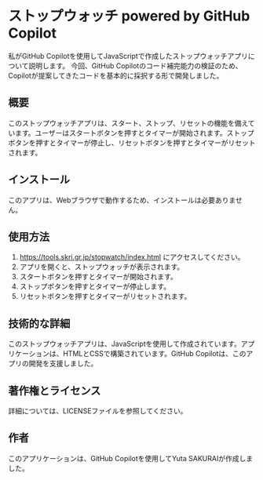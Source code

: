 # ストップウォッチ powered by GitHub Copilot
私がGitHub Copilotを使用してJavaScriptで作成したストップウォッチアプリについて説明します。
今回、GitHub Copilotのコード補完能力の検証のため、Copilotが提案してきたコードを基本的に採択する形で開発しました。

## 概要

このストップウォッチアプリは、スタート、ストップ、リセットの機能を備えています。ユーザーはスタートボタンを押すとタイマーが開始されます。ストップボタンを押すとタイマーが停止し、リセットボタンを押すとタイマーがリセットされます。

## インストール

このアプリは、Webブラウザで動作するため、インストールは必要ありません。

## 使用方法

1. https://tools.skri.gr.jp/stopwatch/index.html にアクセスしてください。
2. アプリを開くと、ストップウォッチが表示されます。
2. スタートボタンを押すとタイマーが開始されます。
3. ストップボタンを押すとタイマーが停止します。
4. リセットボタンを押すとタイマーがリセットされます。

## 技術的な詳細

このストップウォッチアプリは、JavaScriptを使用して作成されています。アプリケーションは、HTMLとCSSで構築されています。GitHub Copilotは、このアプリの開発を支援しました。

## 著作権とライセンス

詳細については、LICENSEファイルを参照してください。

## 作者

このアプリケーションは、GitHub Copilotを使用してYuta SAKURAIが作成しました。